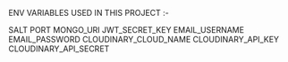 ENV VARIABLES USED IN THIS PROJECT :-

SALT 
PORT 
MONGO_URI 
JWT_SECRET_KEY 
EMAIL_USERNAME 
EMAIL_PASSWORD 
CLOUDINARY_CLOUD_NAME 
CLOUDINARY_API_KEY 
CLOUDINARY_API_SECRET